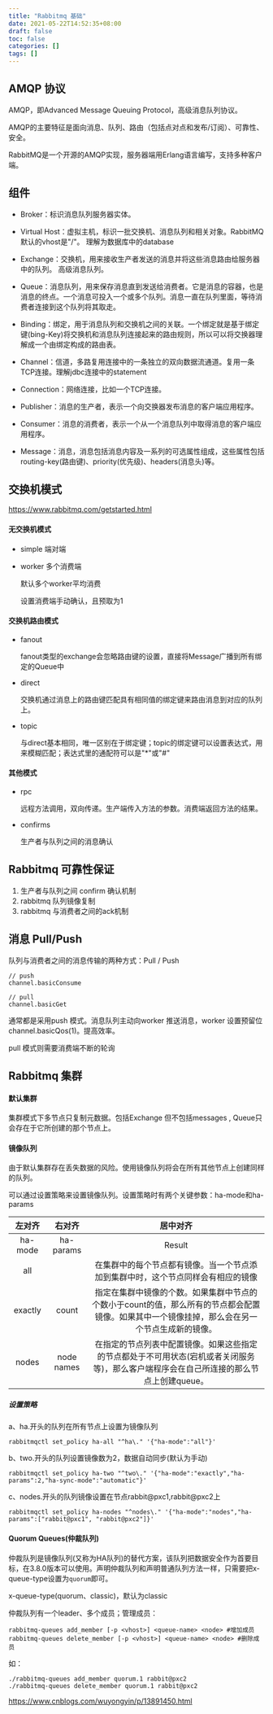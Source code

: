 ```yaml
---
title: "Rabbitmq 基础"
date: 2021-05-22T14:52:35+08:00
draft: false
toc: false
categories: []
tags: []
---
```


## AMQP 协议

AMQP，即Advanced Message Queuing Protocol，高级消息队列协议。

AMQP的主要特征是面向消息、队列、路由（包括点对点和发布/订阅）、可靠性、安全。 

RabbitMQ是一个开源的AMQP实现，服务器端用Erlang语言编写，支持多种客户端。

## 组件

- Broker：标识消息队列服务器实体。

- Virtual Host：虚拟主机，标识一批交换机、消息队列和相关对象。RabbitMQ默认的vhost是"/"。 理解为数据库中的database 

- Exchange：交换机，用来接收生产者发送的消息并将这些消息路由给服务器中的队列。 高级消息队列。

- Queue：消息队列，用来保存消息直到发送给消费者。它是消息的容器，也是消息的终点。一个消息可投入一个或多个队列。消息一直在队列里面，等待消费者连接到这个队列将其取走。

- Binding：绑定，用于消息队列和交换机之间的关联。一个绑定就是基于绑定键(bing-Key)将交换机和消息队列连接起来的路由规则，所以可以将交换器理解成一个由绑定构成的路由表。

- Channel：信道，多路复用连接中的一条独立的双向数据流通道。复用一条TCP连接。理解jdbc连接中的statement

- Connection：网络连接，比如一个TCP连接。

- Publisher：消息的生产者，表示一个向交换器发布消息的客户端应用程序。

- Consumer：消息的消费者，表示一个从一个消息队列中取得消息的客户端应用程序。

- Message：消息，消息包括消息内容及一系列的可选属性组成，这些属性包括routing-key(路由键)、priority(优先级)、headers(消息头)等。

## 交换机模式

https://www.rabbitmq.com/getstarted.html
#### 无交换机模式

- simple
 端对端  

- worker 
  多个消费端

  默认多个worker平均消费

  设置消费端手动确认，且预取为1

#### 交换机路由模式

- fanout

  fanout类型的exchange会忽略路由键的设置，直接将Message广播到所有绑定的Queue中

- direct
 
  交换机通过消息上的路由键匹配具有相同值的绑定键来路由消息到对应的队列上。

- topic 

  与direct基本相同，唯一区别在于绑定键；topic的绑定键可以设置表达式，用来模糊匹配；表达式里的通配符可以是"*"或"#"

#### 其他模式

- rpc 

  远程方法调用，双向传递。生产端传入方法的参数。消费端返回方法的结果。

- confirms

  生产者与队列之间的消息确认

## Rabbitmq 可靠性保证

1. 生产者与队列之间 confirm 确认机制
2. rabbitmq 队列镜像复制
3. rabbitmq 与消费者之间的ack机制


## 消息 Pull/Push

队列与消费者之间的消息传输的两种方式：Pull / Push

```
// push 
channel.basicConsume

// pull
channel.basicGet
```
通常都是采用push 模式。消息队列主动向worker 推送消息，worker 设置预留位channel.basicQos(1)。提高效率。

pull 模式则需要消费端不断的轮询

## Rabbitmq 集群

#### 默认集群

 集群模式下多节点只复制元数据。包括Exchange 但不包括messages , Queue只会存在于它所创建的那个节点上。

#### 镜像队列

 由于默认集群存在丢失数据的风险。使用镜像队列将会在所有其他节点上创建同样的队列。

 可以通过设置策略来设置镜像队列。设置策略时有两个关键参数：ha-mode和ha-params

| 左对齐    | 右对齐    | 居中对齐   |
| :------------:| :----: | :----: |
| ha-mode | ha-params | Result |  
| all | |在集群中的每个节点都有镜像。当一个节点添加到集群中时，这个节点同样会有相应的镜像 |  
| exactly | count | 指定在集群中镜像的个数。如果集群中节点的个数小于count的值，那么所有的节点都会配置镜像。如果其中一个镜像挂掉，那么会在另一个节点生成新的镜像。 |  
| nodes | node names | 在指定的节点列表中配置镜像。如果这些指定的节点都处于不可用状态(宕机或者关闭服务等)，那么客户端程序会在自己所连接的那么节点上创建queue。 |  


##### 设置策略

a、ha.开头的队列在所有节点上设置为镜像队列
```
rabbitmqctl set_policy ha-all "^ha\." '{"ha-mode":"all"}'
```
b、two.开头的队列设置镜像数为2，数据自动同步(默认为手动)
```
rabbitmqctl set_policy ha-two "^two\." '{"ha-mode":"exactly","ha-params":2,"ha-sync-mode":"automatic"}'
```
c、nodes.开头的队列镜像设置在节点rabbit@pxc1,rabbit@pxc2上
```
rabbitmqctl set_policy ha-nodes "^nodes\." '{"ha-mode":"nodes","ha-params":["rabbit@pxc1", "rabbit@pxc2"]}'
```

#### Quorum Queues(仲裁队列)

仲裁队列是镜像队列(又称为HA队列)的替代方案，该队列把数据安全作为首要目标，在3.8.0版本可以使用。声明仲裁队列和声明普通队列方法一样，只需要把x-queue-type设置为`quorum`即可。 

x-queue-type(quorum、classic)，默认为classic

仲裁队列有一个leader、多个成员；管理成员：
```
rabbitmq-queues add_member [-p <vhost>] <queue-name> <node> #增加成员
rabbitmq-queues delete_member [-p <vhost>] <queue-name> <node> #删除成员
```
如：
```
./rabbitmq-queues add_member quorum.1 rabbit@pxc2
./rabbitmq-queues delete_member quorum.1 rabbit@pxc2
```


https://www.cnblogs.com/wuyongyin/p/13891450.html


